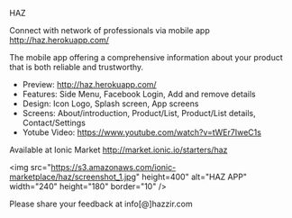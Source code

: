 
HAZ

Connect with network of professionals via mobile app
http://haz.herokuapp.com/

The mobile app offering a comprehensive information about your product that is both reliable and trustworthy.

* Preview: http://haz.herokuapp.com/
* Features: Side Menu, Facebook Login, Add and remove details
* Design: Icon Logo, Splash screen, App screens
* Screens: About/introduction, Product/List, Product/List details, Contact/Settings
* Yotube Video: https://www.youtube.com/watch?v=tWEr7IweC1s

Available at Ionic Market
http://market.ionic.io/starters/haz

<img src="https://s3.amazonaws.com/ionic-marketplace/haz/screenshot_1.jpg" height=400" 
alt="HAZ APP" width="240" height="180" border="10" />

Please share your feedback at info[@]hazzir.com
